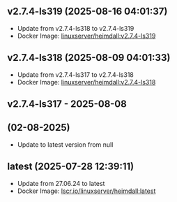 ## v2.7.4-ls319 (2025-08-16 04:01:37)
- Update from v2.7.4-ls318 to v2.7.4-ls319
- Docker Image: [linuxserver/heimdall:v2.7.4-ls319](https://fleet.linuxserver.io/image?name=)

## v2.7.4-ls318 (2025-08-09 04:01:33)
- Update from v2.7.4-ls317 to v2.7.4-ls318
- Docker Image: [linuxserver/heimdall:v2.7.4-ls318](https://fleet.linuxserver.io/image?name=)

## v2.7.4-ls317 - 2025-08-08

##  (02-08-2025)
- Update to latest version from null
## latest (2025-07-28 12:39:11)
- Update from 27.06.24 to latest
- Docker Image: [lscr.io/linuxserver/heimdall:latest](https://fleet.linuxserver.io/image?name=heimdall)

